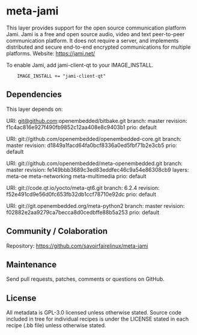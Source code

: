 meta-jami
=========

This layer provides support for the open source communication platform Jami.
Jami is a free and open source audio, video and text peer-to-peer communication
platform. It does not require a server, and implements distributed and secure
end-to-end encrypted communications for multiple platforms.
Website: https://jami.net/

To enable Jami, add jami-client-qt to your IMAGE_INSTALL.

        IMAGE_INSTALL += "jami-client-qt"

Dependencies
------------
This layer depends on:

URI: git@github.com:openembedded/bitbake.git
branch: master
revision: f1c4ac816e927f490fb9852c12aa408e8c9403b1
prio: default

URI: git://github.com/openembedded/openembedded-core.git
branch: master
revision: d1849a1facd64fa0bcf8336a0ed5fbf71b2e3cb5
prio: default

URI: git://github.com/openembedded/meta-openembedded.git
branch: master
revision: fe149bbb3689c3ed83eddfec46c9a54e86308cb9
layers: meta-oe
        meta-networking
        meta-multimedia
prio: default

URI: git://code.qt.io/yocto/meta-qt6.git
branch: 6.2.4
revision: f52e491cd9e56d0fc653fb32db1ccf78710e92dc
prio: default

URI: git://git.openembedded.org/meta-python2
branch: master
revision: f02882e2aa9279ca7becca8d0cedbffe88b5a253
prio: default

Community / Colaboration
------------------------

Repository: https://github.com/savoirfairelinux/meta-jami

Maintenance
-----------

Send pull requests, patches, comments or questions on GitHub.

License
-------

All metadata is GPL-3.0 licensed unless otherwise stated. Source code included
in tree for individual recipes is under the LICENSE stated in each recipe
(.bb file) unless otherwise stated.
